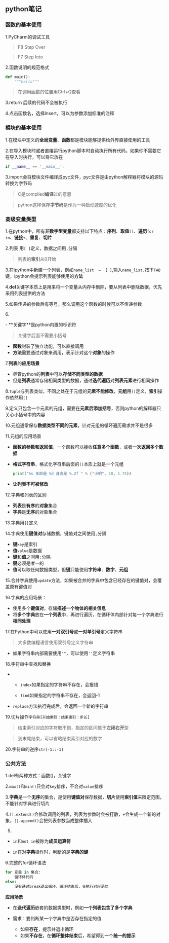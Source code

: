 ## python笔记

### 函数的基本使用

1.PyCharm的调试工具

> F8 Step Over

> F7 Step Into 

2.函数说明的规范格式

```python
def main():
    """hello"""
```

> 在调用函数的位置用Ctrl+Q查看

3.return 后续的代码不会被执行

4.点击函数名，选择Insert，可以为参数添加标准的注释

### 模块的基本使用

1.在模块中定义的**全局变量**、**函数**都是模块能够提供给外界直接使用的工具

2.在导入模块时或者直接运行python脚本时自动执行所有代码。如果你不需要它在导入时执行，可以将它放在

```python
if __name__ == '__main__':
```

3.import会将模块文件编译成pyc文件，pyc文件是由python解释器将模块的源码转换为字节码

> C是complied**编译**过的意思

> python这样保存**字节码**是作为一种启动速度的优化



### 高级变量类型

1.在python中，所有**非数字型变量**都支持以下特点：**序列**、**取值**`[]`、**遍历**`for in`、**链接**`+`、**重复**、**切片**

2.列表 用`[ ]`定义，数据之间用`,`分隔

> 列表的**索引**从0开始

3.在ipython中新建一个列表，例如`name_list  =  [ ]`,输入`name_list.`按下`TAB`键，ipython会提示列表能够使用的**方法**

4.**del**关键字本质上是用来将一个变量从内存中删除，要从列表中删除数据，优先采用列表提供的方法

5.如果传递的参数后有等号，那么调用这个函数的时候可以不传递参数

<p align="left">6.</p>
- **关键字**是python内置的标识符

> 关键字后面不需要小括号

- **函数**封装了独立功能，可以直接调用
- **方法**需要通过对象来调用，表示针对这个**对象**的操作

7.**列表**的**应用场景**

- 尽管python的**列表**中可以**存储不同类型的数据**
- 但是**列表**通常存储相同类型的数据，通过**迭代遍历**对**列表元素**进行相同操作

8.`Tuple`与列表类似，不同之处在于元组的**元素不能修改**，**元组**用`()`定义，**索引**操作依然用`[]`

9.定义只包含一个元素的元组，需要在**元素后添加括号**，否则python的解释器只关心小括号中的内容

10.元组通常保存**数据类型不同的元素**，针对元组的循环遍历需求并不是很多

11.元组的应用场景

- **函数的参数和返回值**，一个函数可以接收**任意多个函数**，或者**一次返回多个数据**

- **格式字符串**，格式化字符串后面的`()`本质上就是一个元组

  ```python
  print("%s 年龄是 %d 身高是 %.2f " % ("小明", 18, 1.75))
  ```

- **让列表不可被修改**

12.字典和列表的区别

- **列表**是**有序**的**对象**集合
- **字典**是**无序**的对象集合

13.字典用`{}`定义

14.字典使用**键值对**存储数据，键值对之间使用`,`分隔

- **键**`key`是索引
- **值**`value`是数据
- **键**和**值**之间用`:`分隔
- **键**必须是唯一的
- **值**可以取任何数据类型，但**键**只能使用**字符串**、**数字**、**元组**

15.合并字典使用`update`方法，如果被合并的字典中包含已经存在的键值对，会覆盖原有键值对

16.字典的应用场景：

- 使用多个**键值对**，存储**描述一个物体的相关信息**
- 将**多个字典**放在**一个列表**中，再进行遍历，在循环体内部针对每一个字典进行**相同处理**

17.在Python中可以使用**一对双引号**或**一对单引号**定义字符串

> 大多数编程语言使用双引号定义字符串

- 如果字符串内部需要使用`""`，可以使用`''`定义字符串

18.字符串中查找和替换

- ​	

  - `index`如果指定的字符串不存在，会报错

  - `find`如果指定的字符串不存在，会返回-1

- `replace`方法执行完成后，会返回一个新的字符串

19.切片操作`字符串[开始索引：结束索引：步长]`

> 结束索引对应的字符取不到，指定的区间属于**左闭右开**型

> 到末尾结束，可以省略结束索引对应的数字

20.字符串的逆序`str[-1::-1]`

### 公共方法

1.del有两种方式：函数()，关键字

2.`max()`和`min()`只会对`key`排序，不会对`value`排序

3.**字典**是一个**无序**的集合，是使用**键值对**保存数据，**切片**使用**索引值**来限定范围，不能针对字典进行切片

4.`[].extend()`会修改调用的列表，列表为参数时会被打散，`+`会生成一个新的对象，`[].append()`会把列表参数当成整体插入

5.

- `in`和`not in`被称为**成员运算符**

- `in`在对**字典**操作时，判断的是**字典的键**

6.完整的for循环语法

```python
for 变量 in 集合:
	循环体代码
else:
	没有通过break退出循环，循环结束后，会执行对应语句
```

**应用场景**

- 在**迭代遍历**嵌套的数据类型时，例如**一个列表包含了多个字典**

- 需求：要判断某一个字典中是否存在指定的值
  - 如果**存在**，提示并退出循环
  - 如果**不存在**，在**循环整体结束**后，希望得到一个**统一的提示**


